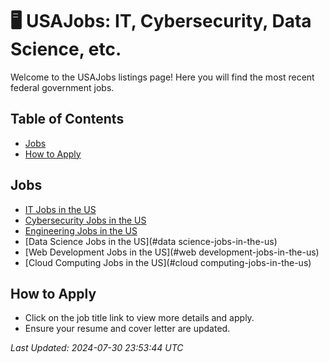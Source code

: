 
# 🖥️ USAJobs: IT, Cybersecurity, Data Science, etc.

Welcome to the USAJobs listings page! Here you will find the most recent federal government jobs.

## Table of Contents
- [Jobs](#jobs)
- [How to Apply](#how-to-apply)

## Jobs
- [IT Jobs in the US](#it-jobs-in-the-us)
- [Cybersecurity Jobs in the US](#cybersecurity-jobs-in-the-us)
- [Engineering Jobs in the US](#engineering-jobs-in-the-us)
- [Data Science Jobs in the US](#data science-jobs-in-the-us)
- [Web Development Jobs in the US](#web development-jobs-in-the-us)
- [Cloud Computing Jobs in the US](#cloud computing-jobs-in-the-us)


## How to Apply
- Click on the job title link to view more details and apply.
- Ensure your resume and cover letter are updated.

*Last Updated: 2024-07-30 23:53:44 UTC*
